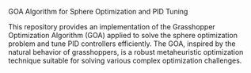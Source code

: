 GOA Algorithm for Sphere Optimization and PID Tuning

This repository provides an implementation of the Grasshopper Optimization Algorithm (GOA) applied to solve the sphere optimization problem and tune PID controllers efficiently. The GOA, inspired by the natural behavior of grasshoppers, is a robust metaheuristic optimization technique suitable for solving various complex optimization challenges.
